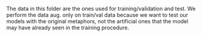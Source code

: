 The data in this folder are the ones used for training/validation and test. We perform the data aug. only on train/val data because we want to test our models with the original metaphors, not the artificial ones that the model may have already seen in the training procedure.
